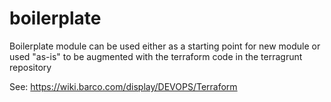 # boilerplate

Boilerplate module can be used either as a starting point for new module or 
used "as-is" to be augmented with the terraform code in the terragrunt repository
 
See: https://wiki.barco.com/display/DEVOPS/Terraform
